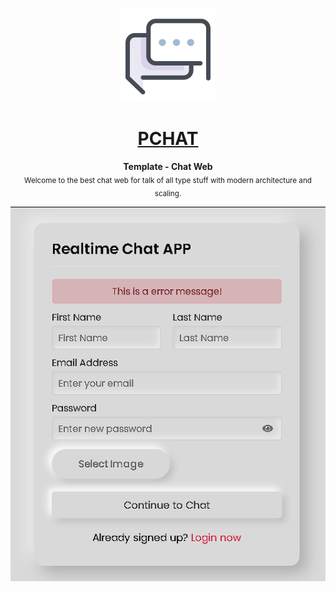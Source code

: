 <p align="center"><img src="https://raw.githubusercontent.com/TaynisRW/pchat/master/assets/img/favicon.png" alt="Logo" width="150" height="150" />
</p>
<h1 align="center"><a href="https://pchat-template.netlify.app/" target="_blank">PCHAT</a></h1>
<p align="center"><b>Template - Chat Web</b></br>
<sub>Welcome to the best chat web for talk of all type stuff with modern architecture and scaling.</sub>
</p>

![Demo](https://raw.githubusercontent.com/TaynisRW/pchat/master/assets/img/1register.png "Demo")
